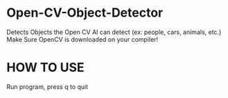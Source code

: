 # Open-CV-Object-Detector
Detects Objects the Open CV AI can detect (ex: people, cars, animals, etc.)
Make Sure OpenCV is downloaded on your compiler!
# HOW TO USE
Run program, press q to quit
